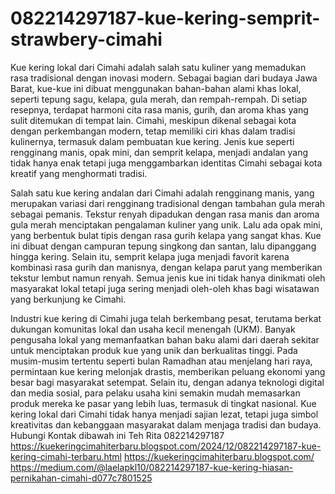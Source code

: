 # 082214297187-kue-kering-semprit-strawbery-cimahi
Kue kering lokal dari Cimahi adalah salah satu kuliner yang memadukan rasa tradisional dengan inovasi modern. Sebagai bagian dari budaya Jawa Barat, kue-kue ini dibuat menggunakan bahan-bahan alami khas lokal, seperti tepung sagu, kelapa, gula merah, dan rempah-rempah. Di setiap resepnya, terdapat harmoni cita rasa manis, gurih, dan aroma khas yang sulit ditemukan di tempat lain. Cimahi, meskipun dikenal sebagai kota dengan perkembangan modern, tetap memiliki ciri khas dalam tradisi kulinernya, termasuk dalam pembuatan kue kering. Jenis kue seperti rengginang manis, opak mini, dan semprit kelapa, menjadi andalan yang tidak hanya enak tetapi juga menggambarkan identitas Cimahi sebagai kota kreatif yang menghormati tradisi.

Salah satu kue kering andalan dari Cimahi adalah rengginang manis, yang merupakan variasi dari rengginang tradisional dengan tambahan gula merah sebagai pemanis. Tekstur renyah dipadukan dengan rasa manis dan aroma gula merah menciptakan pengalaman kuliner yang unik. Lalu ada opak mini, yang berbentuk bulat tipis dengan rasa gurih kelapa yang sangat khas. Kue ini dibuat dengan campuran tepung singkong dan santan, lalu dipanggang hingga kering. Selain itu, semprit kelapa juga menjadi favorit karena kombinasi rasa gurih dan manisnya, dengan kelapa parut yang memberikan tekstur lembut namun renyah. Semua jenis kue ini tidak hanya dinikmati oleh masyarakat lokal tetapi juga sering menjadi oleh-oleh khas bagi wisatawan yang berkunjung ke Cimahi.

Industri kue kering di Cimahi juga telah berkembang pesat, terutama berkat dukungan komunitas lokal dan usaha kecil menengah (UKM). Banyak pengusaha lokal yang memanfaatkan bahan baku alami dari daerah sekitar untuk menciptakan produk kue yang unik dan berkualitas tinggi. Pada musim-musim tertentu seperti bulan Ramadhan atau menjelang hari raya, permintaan kue kering melonjak drastis, memberikan peluang ekonomi yang besar bagi masyarakat setempat. Selain itu, dengan adanya teknologi digital dan media sosial, para pelaku usaha kini semakin mudah memasarkan produk mereka ke pasar yang lebih luas, termasuk di tingkat nasional. Kue kering lokal dari Cimahi tidak hanya menjadi sajian lezat, tetapi juga simbol kreativitas dan kebanggaan masyarakat dalam menjaga tradisi dan budaya.
Hubungi Kontak dibawah ini
Teh Rita
082214297187
https://kuekeringcimahiterbaru.blogspot.com/2024/12/082214297187-kue-kering-cimahi-terbaru.html
https://kuekeringcimahiterbaru.blogspot.com/
 https://medium.com/@laelapkl10/082214297187-kue-kering-hiasan-pernikahan-cimahi-d077c7801525

